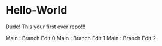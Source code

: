 # Hello-World
Dude! This your first ever repo!!!

Main : Branch Edit 0
Main : Branch Edit 1
Main : Branch Edit 2
